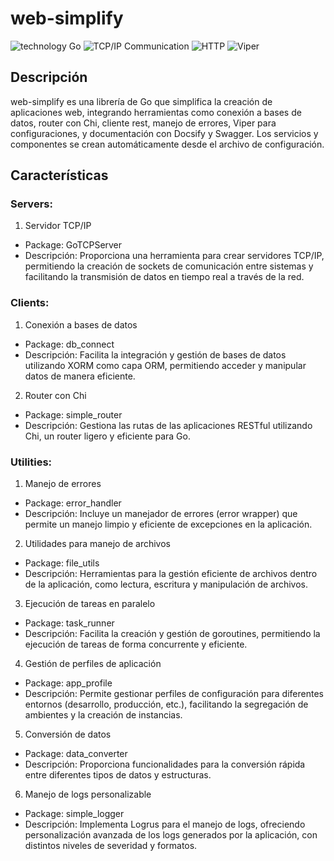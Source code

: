 # web-simplify
![technology Go](https://img.shields.io/badge/technology-go-blue.svg)
![TCP/IP Communication](https://img.shields.io/badge/communication-TCP%2FIP-orange.svg)
![HTTP](https://img.shields.io/badge/protocol-HTTP-lightgrey.svg)
![Viper](https://img.shields.io/badge/configuration-viper-green.svg)

## Descripción

web-simplify es una librería de Go que simplifica la creación de aplicaciones web, integrando herramientas como conexión a bases de datos, router con Chi, cliente rest, manejo de errores, Viper para configuraciones, y documentación con Docsify y Swagger. Los servicios y componentes se crean automáticamente desde el archivo de configuración.

## Características

### Servers:

1. Servidor TCP/IP
* Package: GoTCPServer
* Descripción: Proporciona una herramienta para crear servidores TCP/IP, permitiendo la creación de sockets de comunicación entre sistemas y facilitando la transmisión de datos en tiempo real a través de la red.

### Clients:

1. Conexión a bases de datos
* Package: db_connect
* Descripción: Facilita la integración y gestión de bases de datos utilizando XORM como capa ORM, permitiendo acceder y manipular datos de manera eficiente.
2. Router con Chi
* Package: simple_router
* Descripción: Gestiona las rutas de las aplicaciones RESTful utilizando Chi, un router ligero y eficiente para Go.

### Utilities:

1. Manejo de errores
* Package: error_handler
* Descripción: Incluye un manejador de errores (error wrapper) que permite un manejo limpio y eficiente de excepciones en la aplicación.
2. Utilidades para manejo de archivos
* Package: file_utils
* Descripción: Herramientas para la gestión eficiente de archivos dentro de la aplicación, como lectura, escritura y manipulación de archivos.
3. Ejecución de tareas en paralelo
* Package: task_runner
* Descripción: Facilita la creación y gestión de goroutines, permitiendo la ejecución de tareas de forma concurrente y eficiente.
4. Gestión de perfiles de aplicación
* Package: app_profile
* Descripción: Permite gestionar perfiles de configuración para diferentes entornos (desarrollo, producción, etc.), facilitando la segregación de ambientes y la creación de instancias.
5. Conversión de datos
* Package: data_converter
* Descripción: Proporciona funcionalidades para la conversión rápida entre diferentes tipos de datos y estructuras.
6. Manejo de logs personalizable
* Package: simple_logger
* Descripción: Implementa Logrus para el manejo de logs, ofreciendo personalización avanzada de los logs generados por la aplicación, con distintos niveles de severidad y formatos.

